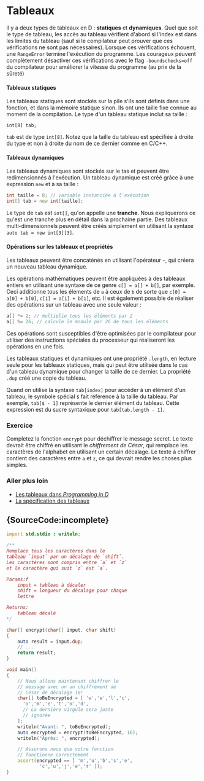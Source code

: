 # Tableaux

Il y a deux types de tableaux en D : **statiques** et **dynamiques**.
Quel que soit le type de tableau, les accès au tableau vérifient d'abord si l'index est dans les limites du tableau (sauf si le compilateur peut prouver que ces vérifications ne sont pas nécessaires).
Lorsque ces vérifications échouent, une `RangeError` termine l'exécution du programme.
Les courageux peuvent complètement désactiver ces vérifications avec le flag `-boundschecks=off` du compilateur pour améliorer la vitesse du programme (au prix de la sûreté)

#### Tableaux statiques

Les tableaux statiques sont stockés sur la pile s'ils sont définis dans une fonction, et dans la mémoire statique sinon. Ils ont une taille fixe connue au moment de la compilation. Le type d'un tableau statique inclut sa taille :

    int[8] tab;

`tab` est de type `int[8]`. Notez que la taille du tableau est spécifiée à droite du type et non à droite du nom de ce dernier comme en C/C++.

#### Tableaux dynamiques

Les tableaux dynamiques sont stockés sur le tas et peuvent être redimensionnés à l'exécution. Un tableau dynamique est créé grâce à une expression `new` et à sa taille :

```d
int taille = 8; // variable instanciée à l'exécution
int[] tab = new int[taille];
```

Le type de `tab` est `int[]`, qu'on appelle une **tranche**. Nous expliquerons ce qu'est une tranche plus en détail dans la prochaine partie. Des tableaux multi-dimensionnels peuvent être créés simplement en utilisant la syntaxe `auto tab = new int[3][3]`.

#### Opérations sur les tableaux et propriétés

Les tableaux peuvent être concaténés en utilisant l'opérateur `~`, qui créera un nouveau tableau dynamique.

Les opérations mathématiques peuvent être appliquées à des tableaux entiers en utilisant une syntaxe de ce genre `c[] = a[] + b[]`, par exemple.
Ceci additionne tous les élements de `a` à ceux de `b` de sorte que
`c[0] = a[0] + b[0]`, `c[1] = a[1] + b[1]`, etc. Il est également possible de réaliser des opérations sur un tableau avec une seule valeur :

```d
a[] *= 2; // multiplie tous les éléments par 2
a[] %= 26; // calcule le module par 26 de tous les éléments
```

Ces opérations sont susceptibles d'être optimisées par le compilateur pour utiliser des instructions spéciales du processeur qui réaliseront les opérations en une fois.

Les tableaux statiques et dynamiques ont une propriété `.length`, en lecture seule pour les tableaux statiques, mais qui peut être utilisée dans le cas d'un tableau dynamique pour changer la taille de ce dernier. 
La propriété `.dup` créé une copie du tableau.

Quand on utilise la syntaxe `tab[index]` pour accéder à un élément d'un tableau, le symbole spécial `$` fait référence à la taille du tableau. Par exemple, `tab[$ - 1]` représente le dernier élément du tableau. Cette expression est du sucre syntaxique pour `tab[tab.length - 1]`.

### Exercice

Completez la fonction `encrypt` pour déchiffrer le message secret. Le texte devrait être chiffré en utilisant le *chiffrement de César*, qui remplace les caractères de l'alphabet en utilisant un certain décalage. Le texte à chiffrer contient des caractères entre `a` et `z`, ce qui devrait rendre les choses plus simples.

### Aller plus loin

- [Les tableaux dans _Programming in D_](http://ddili.org/ders/d.en/arrays.html)
- [La spécification des tableaux](https://dlang.org/spec/arrays.html)

## {SourceCode:incomplete}

```d
import std.stdio : writeln;

/**
Remplace tous les caractères dans le
tableau `input` par un décalage de `shift`.
Les caractères sont compris entre `a` et `z`
et le caractère qui suit `z` est `a`.

Params:f
    input = tableau à décaler
    shift = longueur du décalage pour chaque 
    lettre

Returns:
    tableau décalé
*/

char[] encrypt(char[] input, char shift)
{
    auto result = input.dup;
    // ...
    return result;
}

void main()
{
    // Nous allons maintenant chiffrer le 
    // message avec un un chiffrement de 
    // César de décalage 16!
    char[] toBeEncrypted = [ 'w','e','l','c',
      'o','m','e','t','o','d',
      // La dernière virgule sera juste
      // ignorée
    ];
    writeln("Avant: ", toBeEncrypted);
    auto encrypted = encrypt(toBeEncrypted, 16);
    writeln("Après: ", encrypted);

    // Assurons nous que votre fonction
    // fonctionne correctement
    assert(encrypted == [ 'm','u','b','s','e',
            'c','u','j','e','t' ]);
}
```
